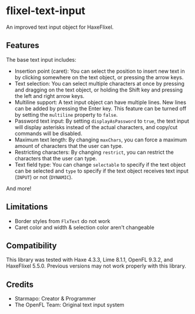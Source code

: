 # flixel-text-input

An improved text input object for HaxeFlixel.

## Features

The base text input includes:

- Insertion point (caret): You can select the position to insert new text in by clicking somewhere on the text object, or pressing the arrow keys.
- Text selection: You can select multiple characters at once by pressing and dragging on the text object, or holding the Shift key and pressing the left and right arrow keys.
- Multiline support: A text input object can have multiple lines. New lines can be added by pressing the Enter key. This feature can be turned off by setting the `multiline` property to `false`.
- Password text input: By setting `displayAsPassword` to `true`, the text input will display asterisks instead of the actual characters, and copy/cut commands will be disabled.
- Maximum text length: By changing `maxChars`, you can force a maximum amount of characters that the user can type.
- Restricting characters: By changing `restrict`, you can restrict the characters that the user can type.
- Text field type: You can change `selectable` to specify if the text object can be selected and `type` to specify if the text object receives text input (`INPUT`) or not (`DYNAMIC`).

And more!

## Limitations

- Border styles from `FlxText` do not work
- Caret color and width & selection color aren't changeable

## Compatibility

This library was tested with Haxe 4.3.3, Lime 8.1.1, OpenFL 9.3.2, and HaxeFlixel 5.5.0. Previous versions may not work properly with this library.

## Credits

- Starmapo: Creator & Programmer
- The OpenFL Team: Original text input system
